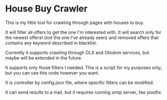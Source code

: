 # House Buy Crawler

This is my little tool for crawling through pages with houses to buy.

It will filter all offers to get the one I'm interested with. It will search only for the newest offerst (not the one I've already seen) and removed offers that contains any keyword described in blacklist.

Currently it supports crawling through OLX and Otodom services, but maybe will be extended in the future.

It supports only those filters I needed. This is a script for my purposes only, but you can use this code however you want.

It is controller by config.json file, where specific filters can be modified.

It can send results to a mail, but it requires running smtp server, like postfix.